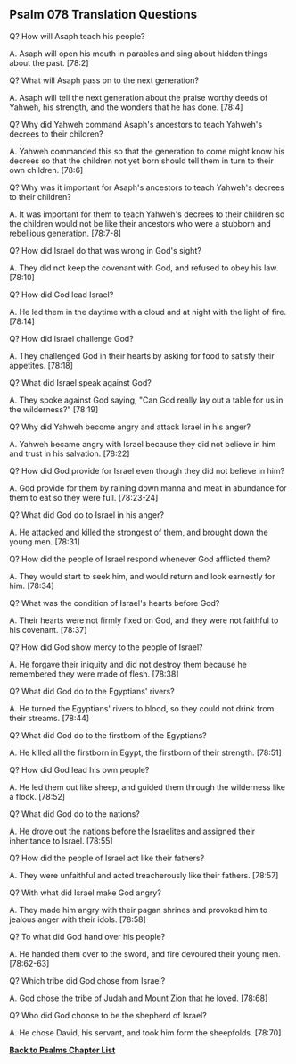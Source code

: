 ## Psalm 078 Translation Questions ##

Q? How will Asaph teach his people?

A. Asaph will open his mouth in parables and sing about hidden things about the past. [78:2]

Q? What will Asaph pass on to the next generation?

A. Asaph will tell the next generation about the praise worthy deeds of Yahweh, his strength, and the wonders that he has done. [78:4]

Q? Why did Yahweh command Asaph's ancestors to teach Yahweh's decrees to their children?

A. Yahweh commanded this so that the generation to come might know his decrees so that the children not yet born should tell them in turn to their own children. [78:6]

Q? Why was it important for Asaph's ancestors to teach Yahweh's decrees to their children?

A. It was important for them to teach Yahweh's decrees to their children so the children would not be like their ancestors who were a stubborn and rebellious generation. [78:7-8]

Q? How did Israel do that was wrong in God's sight?

A. They did not keep the covenant with God, and refused to obey his law. [78:10]

Q? How did God lead Israel?

A. He led them in the daytime with a cloud and at night with the light of fire. [78:14]

Q? How did Israel challenge God?

A. They challenged God in their hearts by asking for food to satisfy their appetites. [78:18]

Q? What did Israel speak against God?

A. They spoke against God saying, "Can God really lay out a table for us in the wilderness?" [78:19]

Q? Why did Yahweh become angry and attack Israel in his anger?

A. Yahweh became angry with Israel because they did not believe in him and trust in his salvation. [78:22]

Q? How did God provide for Israel even though they did not believe in him?

A. God provide for them by raining down manna and meat in abundance for them to eat so they were full. [78:23-24]

Q? What did God do to Israel in his anger?

A. He attacked and killed the strongest of them, and brought down the young men. [78:31]

Q? How did the people of Israel respond whenever God afflicted them?

A. They would start to seek him, and would return and look earnestly for him. [78:34]

Q? What was the condition of Israel's hearts before God?

A. Their hearts were not firmly fixed on God, and they were not faithful to his covenant. [78:37]

Q? How did God show mercy to the people of Israel?

A. He forgave their iniquity and did not destroy them because he remembered they were made of flesh. [78:38]

Q? What did God do to the Egyptians' rivers?

A. He turned the Egyptians' rivers to blood, so they could not drink from their streams. [78:44]

Q? What did God do to the firstborn of the Egyptians?

A. He killed all the firstborn in Egypt, the firstborn of their strength. [78:51]

Q? How did God lead his own people?

A. He led them out like sheep, and guided them through the wilderness like a flock. [78:52]

Q? What did God do to the nations?

A. He drove out the nations before the Israelites and assigned their inheritance to Israel. [78:55]

Q? How did the people of Israel act like their fathers?

A. They were unfaithful and acted treacherously like their fathers. [78:57]

Q? With what did Israel make God angry?

A. They made him angry with their pagan shrines and provoked him to jealous anger with their idols. [78:58]

Q? To what did God hand over his people?

A. He handed them over to the sword, and fire devoured their young men. [78:62-63]

Q? Which tribe did God chose from Israel?

A. God chose the tribe of Judah and Mount Zion that he loved. [78:68]

Q? Who did God choose to be the shepherd of Israel?

A. He chose David, his servant, and took him form the sheepfolds. [78:70]

__[Back to Psalms Chapter List](./)__

